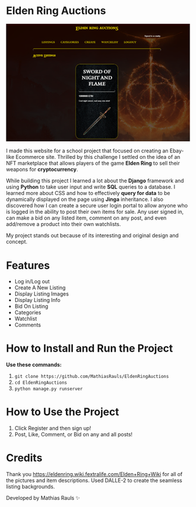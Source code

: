 # Elden Ring Auctions

![alt text](https://github.com/MathiasRauls/portfolio/blob/main/eldenring.PNG)

I made this website for a school project that focused on creating an Ebay-like Ecommerce site. Thrilled by this challenge I settled on the idea of an NFT marketplace that allows players of the game **Elden Ring** to sell their weapons for **cryptocurrency**.

While building this project I learned a lot about the **Django** framework and using **Python** to take user input and write **SQL** queries to a database. I learned more about CSS and how to effectively **query for data** to be dynamically displayed on the page using **Jinga** inheritance. I also discovered how I can create a secure user login portal to allow anyone who is logged in the ability to post their own items for sale. Any user signed in, can make a bid on any listed item, comment on any post, and even add/remove a product into their own watchlists.

My project stands out because of its interesting and original design and concept.

# Features
- Log in/Log out
- Create A New Listing
- Display Listing Images
- Display Listing Info
- Bid On Listing
- Categories
- Watchlist
- Comments

# How to Install and Run the Project

**Use these commands:** 
1. `git clone https://github.com/MathiasRauls/EldenRingAuctions`
2. `cd EldenRingAuctions`
3. `python manage.py runserver`

# How to Use the Project

1. Click Register and then sign up!
2. Post, Like, Comment, or Bid on any and all posts!

# Credits

Thank you https://eldenring.wiki.fextralife.com/Elden+Ring+Wiki for all of the pictures and item descriptions.
Used DALLE-2 to create the seamless listing backgrounds.

Developed by Mathias Rauls ✨




